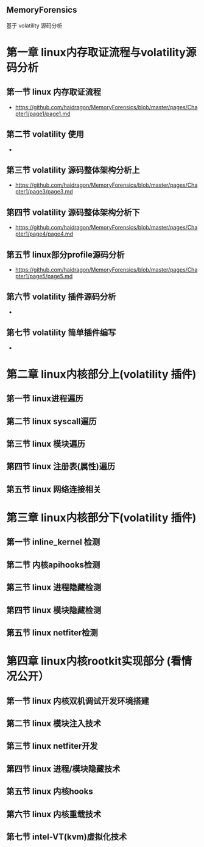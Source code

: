 ## MemoryForensics
基于 volatility 源码分析
# 第一章 linux内存取证流程与volatility源码分析
## 第一节 linux 内存取证流程
* https://github.com/haidragon/MemoryForensics/blob/master/pages/Chapter1/page1/page1.md
## 第二节 volatility 使用 
* 
## 第三节 volatility 源码整体架构分析上
* https://github.com/haidragon/MemoryForensics/blob/master/pages/Chapter1/page3/page3.md
## 第四节 volatility 源码整体架构分析下
* https://github.com/haidragon/MemoryForensics/blob/master/pages/Chapter1/page4/page4.md
## 第五节 linux部分profile源码分析
* https://github.com/haidragon/MemoryForensics/blob/master/pages/Chapter1/page5/page5.md
## 第六节 volatility 插件源码分析
*
## 第七节 volatility 简单插件编写
* 
# 第二章 linux内核部分上(volatility 插件)
## 第一节 linux进程遍历 
## 第二节 linux syscall遍历 
## 第三节 linux 模块遍历 
## 第四节 linux 注册表(属性)遍历
## 第五节 linux 网络连接相关
# 第三章 linux内核部分下(volatility 插件)
## 第一节 inline_kernel 检测
## 第二节 内核apihooks检测 
## 第三节 linux 进程隐藏检测 
## 第四节 linux 模块隐藏检测
## 第五节 linux netfiter检测
# 第四章 linux内核rootkit实现部分 (看情况公开）
## 第一节 linux 内核双机调试开发环境搭建
## 第二节 linux 模块注入技术 
## 第三节 linux netfiter开发 
## 第四节 linux 进程/模块隐藏技术
## 第五节 linux 内核hooks
## 第六节 linux 内核重载技术
## 第七节 intel-VT(kvm)虚拟化技术
